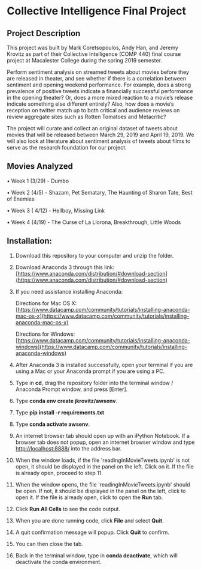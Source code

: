 # Collective Intelligence Final Project

## Project Description

This project was built by Mark Coretsopoulos, Andy Han, and Jeremy Krovitz as part of their Collective Intelligence (COMP 440) final course project at Macalester College during the spring 2019 semester.

Perform sentiment analysis on streamed tweets about movies before they are released in theater, and see whether if there is a correlation between sentiment and opening weekend performance. For example, does a strong prevalence of positive tweets indicate a financially successful performance in the opening theater? Or, does a more mixed reaction to a movie’s release indicate something else different entirely? Also, how does a movie’s reception on twitter match up to both critical and audience reviews on review aggregate sites such as Rotten Tomatoes and Metacritic?

The project will curate and collect an original dataset of tweets about movies that will be released between March 29, 2019 and April 19, 2019. We will also look at literature about sentiment analysis of tweets about films to serve as the research foundation for our project.

## Movies Analyzed
• Week 1 (3/29) - Dumbo

• Week 2 (4/5) - Shazam, Pet Sematary, The Haunting of Sharon Tate, Best of Enemies

• Week 3 ( 4/12) - Hellboy, Missing Link

• Week 4 (4/19) - The Curse of La Llorona, Breakthrough, Little Woods



## Installation:
1. Download this repository to your computer and unzip the folder.

2. Download Anaconda 3 through this link: [https://www.anaconda.com/distribution/#download-section](https://www.anaconda.com/distribution/#download-section)

3. If you need assistance installing Anaconda:

    Directions for Mac OS X: [https://www.datacamp.com/community/tutorials/installing-anaconda-mac-os-x](https://www.datacamp.com/community/tutorials/installing-anaconda-mac-os-x)

    Directions for Windows: [https://www.datacamp.com/community/tutorials/installing-anaconda-windows](https://www.datacamp.com/community/tutorials/installing-anaconda-windows)

4. After Anaconda 3 is installed successfully, open your terminal if you are using a Mac or your Anaconda prompt if you are using a PC.

5. Type in **cd**, drag the repository folder into the terminal window / Anaconda Prompt window, and press [Enter].

6. Type **conda env create jkrovitz/awsenv**.

7. Type **pip install -r requirements.txt**

8. Type **conda activate awsenv**.

9. An internet browser tab should open up with an iPython Notebook. If a browser tab does not popup, open an internet browser window and type [http://localhost:8888/](http://localhost:8888) into the address bar.

10. When the window loads, if the file 'readingInMovieTweets.ipynb' is not open, it should be displayed in the panel on the left. Click on it. If the file is already open, proceed to step 11.

11. When the window opens, the file 'readingInMovieTweets.ipynb' should be open. If not, it should be displayed in the panel on the left, click to open it. If the file is already open, click to open the **Run** tab.

11. Click **Run All Cells** to see the code output.

12. When you are done running code, click **File** and select **Quit**.

13. A quit confirmation message will popup. Click **Quit** to confirm.

14. You can then close the tab.

15. Back in the terminal window, type in **conda deactivate**, which will deactivate the conda environment.
